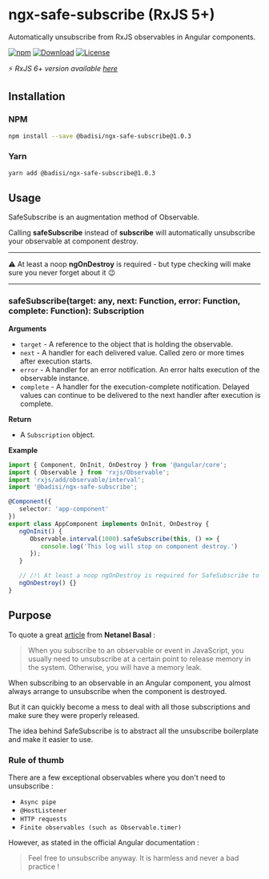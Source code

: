 # ngx-safe-subscribe (RxJS 5+)

Automatically unsubscribe from RxJS observables in Angular components.

[![npm](https://img.shields.io/npm/v/@badisi/ngx-safe-subscribe?color=blue&logo=npm)](https://www.npmjs.com/package/@badisi/ngx-safe-subscribe)
[![Download](https://img.shields.io/npm/dw/@badisi/ngx-safe-subscribe.svg?color=7986CB&logo=npm)](https://npmcharts.com/compare/@badisi/ngx-safe-subscribe?minimal=true)
[![License](https://img.shields.io/npm/l/@badisi/ngx-safe-subscribe.svg?color=ff69b4)](https://github.com/Badisi/ngx-safe-subscribe/blob/main/LICENSE)

<!--[![peerDependency Status](https://david-dm.org/badisi/ngx-safe-subscribe/peer-status.svg)](https://david-dm.org/badisi/ngx-safe-subscribe?type=peer)-->

:zap: *RxJS 6+ version available [here](https://github.com/Badisi/ngx-safe-subscribe/tree/master)*


## Installation

### NPM

```sh
npm install --save @badisi/ngx-safe-subscribe@1.0.3
```

### Yarn

```sh
yarn add @badisi/ngx-safe-subscribe@1.0.3
```

## Usage

SafeSubscribe is an augmentation method of Observable.

Calling **safeSubscribe** instead of **subscribe** will automatically unsubscribe your observable at component destroy.

---------------------------------------

:warning: At least a noop **ngOnDestroy** is required - but type checking will make sure you never forget about it :wink:

---------------------------------------

### safeSubscribe(target: any, next: Function, error: Function, complete: Function): Subscription

__Arguments__

* `target` - A reference to the object that is holding the observable.
* `next` - A handler for each delivered value. Called zero or more times after execution starts.
* `error` - A handler for an error notification. An error halts execution of the observable instance.
* `complete` - A handler for the execution-complete notification. Delayed values can continue to be delivered to the next handler after execution is complete.

__Return__

* A `Subscription` object.

__Example__

```ts
import { Component, OnInit, OnDestroy } from '@angular/core';
import { Observable } from 'rxjs/Observable';
import 'rxjs/add/observable/interval';
import '@badisi/ngx-safe-subscribe';

@Component({
   selector: 'app-component'
})
export class AppComponent implements OnInit, OnDestroy {
   ngOnInit() {
      Observable.interval(1000).safeSubscribe(this, () => {
         console.log('This log will stop on component destroy.')
      });
   }

   // /!\ At least a noop ngOnDestroy is required for SafeSubscribe to work !
   ngOnDestroy() {}
}
```

## Purpose

To quote a great [article](https://netbasal.com/when-to-unsubscribe-in-angular-d61c6b21bad3) from **Netanel Basal** :

> When you subscribe to an observable or event in JavaScript, you usually need to unsubscribe at a certain point to release memory in the system. Otherwise, you will have a memory leak.

When subscribing to an observable in an Angular component, you almost always arrange to unsubscribe when the component is destroyed.

But it can quickly become a mess to deal with all those subscriptions and make sure they were properly released.

The idea behind SafeSubscribe is to abstract all the unsubscribe boilerplate and make it easier to use.

### Rule of thumb

There are a few exceptional observables where you don't need to unsubscribe :

- `Async pipe`
- `@HostListener`
- `HTTP requests`
- `Finite observables (such as Observable.timer)`

However, as stated in the official Angular documentation :

> Feel free to unsubscribe anyway. It is harmless and never a bad practice !
